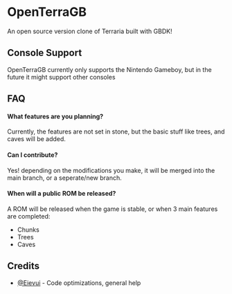 
# OpenTerraGB

An open source version clone of Terraria built with GBDK!



## Console Support

OpenTerraGB currently only supports the Nintendo Gameboy, but in the future it might support other consoles


## FAQ

#### What features are you planning?

Currently, the features are not set in stone, but the basic stuff like trees, and caves will be added.

#### Can I contribute?

Yes! depending on the modifications you make, it will be merged into the main branch, or a seperate/new branch.

#### When will a public ROM be released?

A ROM will be released when the game is stable, or when 3 main features are completed:

- Chunks
- Trees
- Caves
## Credits

- [@Eievui](https://github.com/eievui5) - Code optimizations, general help

